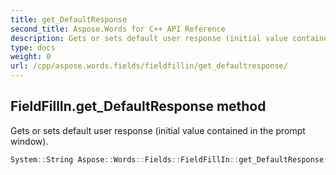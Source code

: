 ```yaml
---
title: get_DefaultResponse
second_title: Aspose.Words for C++ API Reference
description: Gets or sets default user response (initial value contained in the prompt window). 
type: docs
weight: 0
url: /cpp/aspose.words.fields/fieldfillin/get_defaultresponse/
---
```

## FieldFillIn.get_DefaultResponse method


Gets or sets default user response (initial value contained in the prompt window).

```cpp
System::String Aspose::Words::Fields::FieldFillIn::get_DefaultResponse()
```


